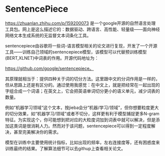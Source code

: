 # SentencePiece
https://zhuanlan.zhihu.com/p/159200073
是一个google开源的自然语言处理工具包。网上是这么描述它的：数据驱动、跨语言、高性能、轻量级——面向神经网络文本生成系统的无监督文本词条化工具。



sentencepiece由谷歌将一些词-语言模型相关的论文进行复现，开发了一个开源工具——训练自己领域的sentencepiece模型，该模型可以代替预训练模型(BERT,XLNET)中词表的作用。开源代码地址为：

https://github.com/google/sentencepiece。

其原理就相当于：提供四种关于词的切分方法。这里跟中文的分词作用是一样的，但从思路上还是有区分的。通过使用我感觉：在中文上，就是把经常在一起出现的字组合成一个词语；在英文上，它会把英语单词切分更小的语义单元，减少词表的数量。

例如“机器学习领域“这个文本，按jieba会分“机器/学习/领域”，但你想要粒度更大的切分效果，如“机器学习/领域”或者不切分，这样更有利于模型捕捉更多N-gram特征。为实现这个，你可能想到把对应的大粒度词加到词表中就可以解决，但是添加这类词是很消耗人力。然而对于该问题，sentencepiece可以得到一定程度解决，甚至完美解决你的需求。

模型在训练中主要使用统计指标，比如出现的频率，左右连接度等，还有困惑度来训练最终的结果。了解算法细节可以去githup上查看相关论文。
